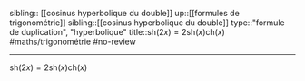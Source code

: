 sibling:: [[cosinus hyperbolique du double]]
up::[[formules de trigonométrie]]
sibling::[[cosinus hyperbolique du double]]
type::"formule de duplication", "hyperbolique"
title::$\mathrm{sh}(2x) = 2\mathrm{sh}(x)\mathrm{ch}(x)$
#maths/trigonométrie #no-review 

----

$\mathrm{sh}(2x) = 2\mathrm{sh}(x)\mathrm{ch}(x)$

